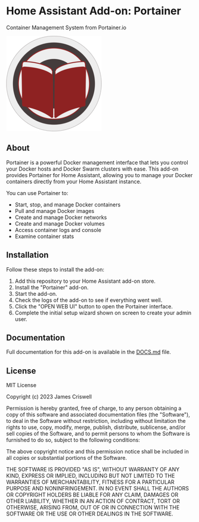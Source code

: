 # Home Assistant Add-on: Portainer

Container Management System from Portainer.io

![Portainer Logo](logo.png)

## About

Portainer is a powerful Docker management interface that lets you control your Docker hosts and Docker Swarm clusters with ease. This add-on provides Portainer for Home Assistant, allowing you to manage your Docker containers directly from your Home Assistant instance.

You can use Portainer to:

- Start, stop, and manage Docker containers
- Pull and manage Docker images
- Create and manage Docker networks
- Create and manage Docker volumes
- Access container logs and console
- Examine container stats

## Installation

Follow these steps to install the add-on:

1. Add this repository to your Home Assistant add-on store.
2. Install the "Portainer" add-on.
3. Start the add-on.
4. Check the logs of the add-on to see if everything went well.
5. Click the "OPEN WEB UI" button to open the Portainer interface.
6. Complete the initial setup wizard shown on screen to create your admin user.

## Documentation

Full documentation for this add-on is available in the [DOCS.md](DOCS.md) file.

## License

MIT License

Copyright (c) 2023 James Criswell

Permission is hereby granted, free of charge, to any person obtaining a copy
of this software and associated documentation files (the "Software"), to deal
in the Software without restriction, including without limitation the rights
to use, copy, modify, merge, publish, distribute, sublicense, and/or sell
copies of the Software, and to permit persons to whom the Software is
furnished to do so, subject to the following conditions:

The above copyright notice and this permission notice shall be included in all
copies or substantial portions of the Software.

THE SOFTWARE IS PROVIDED "AS IS", WITHOUT WARRANTY OF ANY KIND, EXPRESS OR
IMPLIED, INCLUDING BUT NOT LIMITED TO THE WARRANTIES OF MERCHANTABILITY,
FITNESS FOR A PARTICULAR PURPOSE AND NONINFRINGEMENT. IN NO EVENT SHALL THE
AUTHORS OR COPYRIGHT HOLDERS BE LIABLE FOR ANY CLAIM, DAMAGES OR OTHER
LIABILITY, WHETHER IN AN ACTION OF CONTRACT, TORT OR OTHERWISE, ARISING FROM,
OUT OF OR IN CONNECTION WITH THE SOFTWARE OR THE USE OR OTHER DEALINGS IN THE
SOFTWARE.
